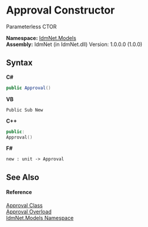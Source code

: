 # Approval Constructor 
 

Parameterless CTOR

**Namespace:**&nbsp;<a href="N_IdmNet_Models">IdmNet.Models</a><br />**Assembly:**&nbsp;IdmNet (in IdmNet.dll) Version: 1.0.0.0 (1.0.0)

## Syntax

**C#**<br />
``` C#
public Approval()
```

**VB**<br />
``` VB
Public Sub New
```

**C++**<br />
``` C++
public:
Approval()
```

**F#**<br />
``` F#
new : unit -> Approval
```


## See Also


#### Reference
<a href="T_IdmNet_Models_Approval">Approval Class</a><br /><a href="Overload_IdmNet_Models_Approval__ctor">Approval Overload</a><br /><a href="N_IdmNet_Models">IdmNet.Models Namespace</a><br />